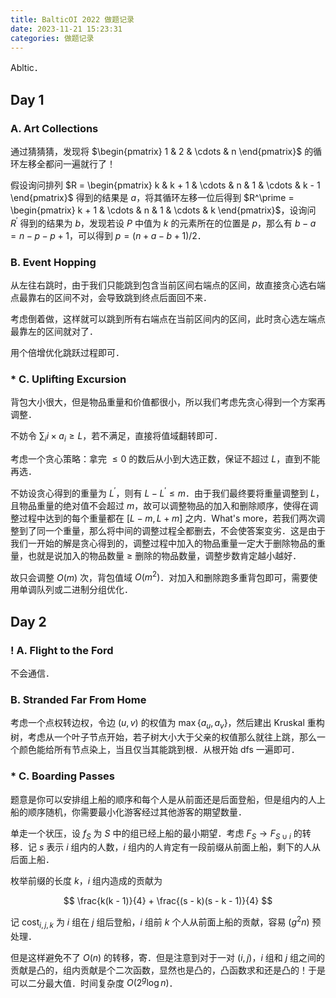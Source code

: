 ```yaml
---
title: BalticOI 2022 做题记录
date: 2023-11-21 15:23:31
categories: 做题记录
---
```


Abltic．

<!-- more -->

## Day 1

### A. Art Collections

通过猜猜猜，发现将 $\begin{pmatrix} 1 & 2 & \cdots & n \end{pmatrix}$ 的循环左移全都问一遍就行了！

假设询问排列 $R = \begin{pmatrix} k & k + 1 & \cdots & n & 1 & \cdots & k - 1 \end{pmatrix}$ 得到的结果是 $a$，将其循环左移一位后得到 $R^\prime = \begin{pmatrix} k + 1 & \cdots & n & 1 & \cdots & k \end{pmatrix}$，设询问 $R^\prime$ 得到的结果为 $b$，发现若设 $P$ 中值为 $k$ 的元素所在的位置是 $p$，那么有 $b - a = n - p - p + 1$，可以得到 $p = (n + a - b + 1) / 2$．

### B. Event Hopping

从左往右跳时，由于我们只能跳到包含当前区间右端点的区间，故直接贪心选右端点最靠右的区间不对，会导致跳到终点后面回不来．

考虑倒着做，这样就可以跳到所有右端点在当前区间内的区间，此时贪心选左端点最靠左的区间就对了．

用个倍增优化跳跃过程即可．

### * C. Uplifting Excursion

背包大小很大，但是物品重量和价值都很小，所以我们考虑先贪心得到一个方案再调整．

不妨令 $\sum_i i \times a_i \ge L$，若不满足，直接将值域翻转即可．

考虑一个贪心策略：拿完 $\le 0$ 的数后从小到大选正数，保证不超过 $L$，直到不能再选．

不妨设贪心得到的重量为 $L^\prime$，则有 $L - L^\prime \le m$．由于我们最终要将重量调整到 $L$，且物品重量的绝对值不会超过 $m$，故可以调整物品的加入和删除顺序，使得在调整过程中达到的每个重量都在 $[L - m, L + m]$ 之内．What's more，若我们两次调整到了同一个重量，那么将中间的调整过程全都删去，不会使答案变劣．这是由于我们一开始的解是贪心得到的，调整过程中加入的物品重量一定大于删除物品的重量，也就是说加入的物品数量 $\ge$ 删除的物品数量，调整步数肯定越小越好．

故只会调整 $O(m)$ 次，背包值域 $O(m^2)$．对加入和删除跑多重背包即可，需要使用单调队列或二进制分组优化．

## Day 2

### ! A. Flight to the Ford

不会通信．

### B. Stranded Far From Home

考虑一个点权转边权，令边 $(u, v)$ 的权值为 $\max\{a_u, a_v\}$，然后建出 Kruskal 重构树，考虑从一个叶子节点开始，若子树大小大于父亲的权值那么就往上跳，那么一个颜色能给所有节点染上，当且仅当其能跳到根．从根开始 dfs 一遍即可．

### * C. Boarding Passes

题意是你可以安排组上船的顺序和每个人是从前面还是后面登船，但是组内的人上船的顺序随机，你需要最小化游客经过其他游客的期望数量．

单走一个状压，设 $f_S$ 为 $S$ 中的组已经上船的最小期望．考虑 $F_S \to F_{S \cup i}$ 的转移．记 $s$ 表示 $i$ 组内的人数，$i$ 组内的人肯定有一段前缀从前面上船，剩下的人从后面上船．

枚举前缀的长度 $k$，$i$ 组内造成的贡献为

$$
\frac{k(k - 1)}{4} + \frac{(s - k)(s - k - 1)}{4}
$$

记 $\mathrm{cost}_{i, j, k}$ 为 $i$ 组在 $j$ 组后登船，$i$ 组前 $k$ 个人从前面上船的贡献，容易 $(g^2n)$ 预处理．

但是这样避免不了 $O(n)$ 的转移，寄．但是注意到对于一对 $(i, j)$，$i$ 组和 $j$ 组之间的贡献是凸的，组内贡献是个二次函数，显然也是凸的，凸函数求和还是凸的！于是可以二分最大值．时间复杂度 $O(2^g \log n)$．
